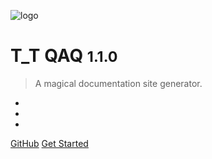 <!-- _coverpage.md -->

![logo](logo.jpg)

# T_T QAQ <small>1.1.0</small>

> A magical documentation site generator.

- <!--Simple and lightweight-->
- <!--No statically built html files-->
- <!--Multiple themes-->

[GitHub](https://github.com/docsifyjs/docsify/)
[Get Started](README) 

